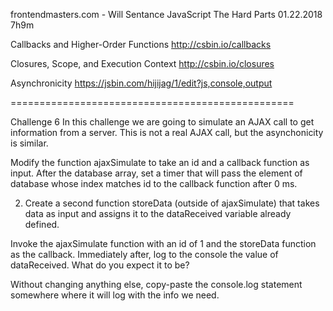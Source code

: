 frontendmasters.com - Will Sentance JavaScript The Hard Parts 01.22.2018 7h9m

Callbacks and Higher-Order Functions
http://csbin.io/callbacks

Closures, Scope, and Execution Context
http://csbin.io/closures

Asynchronicity
https://jsbin.com/hijijag/1/edit?js,console,output

=================================================

Challenge 6
In this challenge we are going to simulate an AJAX call
to get information from a server.
This is not a real AJAX call, but the asynchonicity is similar.

Modify the function ajaxSimulate
to take an id and a callback function as input.
After the database array,
set a timer
that will pass the element of database
whose index matches id to the callback function after 0 ms.

2) Create a second function storeData (outside of ajaxSimulate)
that takes data as input
and assigns it to the dataReceived variable already defined.

Invoke the ajaxSimulate function with an id of 1
and the storeData function as the callback.
Immediately after, log to the console the value of dataReceived.
What do you expect it to be?

Without changing anything else,
copy-paste the console.log statement somewhere
where it will log with the info we need.